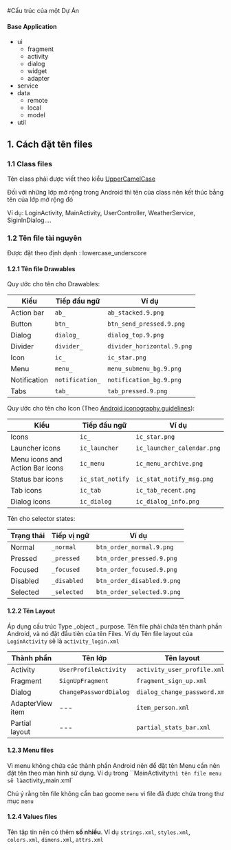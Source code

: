#Cấu trúc của một Dự Án

#### Base Application
* ui
	* fragment
	* activity
	* dialog
	* widget
	* adapter
* service
* data
	* remote
	* local
	* model	 
* util

## 1. Cách đặt tên files

### 1.1 Class files

Tên class phải được viết theo kiểu [UpperCamelCase](https://en.wikipedia.org/wiki/CamelCase)

Đối với những lớp mở rộng trong Android thì tên của class nên kết thúc bằng tên của lớp mở rộng đó

Ví dụ: LoginActivity, MainActivity, UserController, WeatherService, SiginInDialog....

### 1.2 Tên file tài nguyên <Resources>

Được đặt theo định dạnh : lowercase_underscore

#### 1.2.1 Tên file Drawables

Quy ước cho tên cho Drawables:


| Kiểu   | Tiếp đầu ngữ            |		Ví dụ               |
|--------------| ------------------|-----------------------------|
| Action bar   | `ab_`             | `ab_stacked.9.png`          |
| Button       | `btn_`	            | `btn_send_pressed.9.png`    |
| Dialog       | `dialog_`         | `dialog_top.9.png`          | 
| Divider      | `divider_`        | `divider_horizontal.9.png`  |
| Icon         | `ic_`	            | `ic_star.png`               |
| Menu         | `menu_	`           | `menu_submenu_bg.9.png`     |
| Notification | `notification_`	| `notification_bg.9.png`     |
| Tabs         | `tab_`            | `tab_pressed.9.png`         |

Quy ước cho tên cho Icon (Theo [Android iconography guidelines](http://developer.android.com/design/style/iconography.html)):

| Kiểu                      | Tiếp đầu ngữ       | Ví dụ                      |
| --------------------------------| ----------------   | ---------------------------- | 
| Icons                           | `ic_`              | `ic_star.png`                |
| Launcher icons                  | `ic_launcher`      | `ic_launcher_calendar.png`   |
| Menu icons and Action Bar icons | `ic_menu`          | `ic_menu_archive.png`        |
| Status bar icons                | `ic_stat_notify`   | `ic_stat_notify_msg.png`     |
| Tab icons                       | `ic_tab`           | `ic_tab_recent.png`          |
| Dialog icons                    | `ic_dialog`        | `ic_dialog_info.png`         |

Tên cho selector states:

| Trạng thái	       | Tiếp vị ngữ     | Ví dụ                     |
|--------------|-----------------|-----------------------------|
| Normal       | `_normal`       | `btn_order_normal.9.png`    |
| Pressed      | `_pressed`      | `btn_order_pressed.9.png`   |
| Focused      | `_focused`      | `btn_order_focused.9.png`   |
| Disabled     | `_disabled`     | `btn_order_disabled.9.png`  |
| Selected     | `_selected`     | `btn_order_selected.9.png`  |


#### 1.2.2 Tên Layout

Áp dụng cấu trúc Type _object _ purpose. Tên file phải chứa tên thành phần Android, và nó đặt đầu tiên của tên Files. Ví dụ Tên file layout của `LoginActivity` sẽ là `activity_login.xml`

| Thành phần        | Tên lớp             | Tên layout                 |
| ---------------- | ---------------------- | ----------------------------- |
| Activity         | `UserProfileActivity`  | `activity_user_profile.xml`   |
| Fragment         | `SignUpFragment`       | `fragment_sign_up.xml`        |
| Dialog           | `ChangePasswordDialog` | `dialog_change_password.xml`  |
| AdapterView item | ---                    | `item_person.xml`             |
| Partial layout   | ---                    | `partial_stats_bar.xml`       |

#### 1.2.3 Menu files

Vì menu không chứa các thành phần Android nên để đặt tên Menu cần nên đặt tên theo màn hình sử dụng. Ví dụ trong ``MainActivity` thì tên file menu sẽ là `activity_main.xml`

Chú ý rằng tên file không cần bao goome `menu` vì file đã được chứa trong thư mục `menu`

#### 1.2.4 Values files

Tên tập tin nên có thêm __số nhiều__. Ví dụ `strings.xml`, `styles.xml`, `colors.xml`, `dimens.xml`, `attrs.xml`
